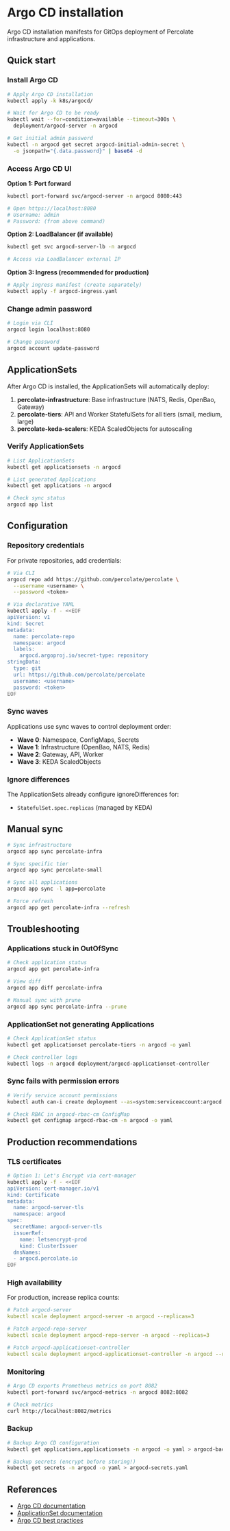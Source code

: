 # Argo CD installation

Argo CD installation manifests for GitOps deployment of Percolate infrastructure and applications.

## Quick start

### Install Argo CD

```bash
# Apply Argo CD installation
kubectl apply -k k8s/argocd/

# Wait for Argo CD to be ready
kubectl wait --for=condition=available --timeout=300s \
  deployment/argocd-server -n argocd

# Get initial admin password
kubectl -n argocd get secret argocd-initial-admin-secret \
  -o jsonpath="{.data.password}" | base64 -d
```

### Access Argo CD UI

**Option 1: Port forward**
```bash
kubectl port-forward svc/argocd-server -n argocd 8080:443

# Open https://localhost:8080
# Username: admin
# Password: (from above command)
```

**Option 2: LoadBalancer (if available)**
```bash
kubectl get svc argocd-server-lb -n argocd

# Access via LoadBalancer external IP
```

**Option 3: Ingress (recommended for production)**
```bash
# Apply ingress manifest (create separately)
kubectl apply -f argocd-ingress.yaml
```

### Change admin password

```bash
# Login via CLI
argocd login localhost:8080

# Change password
argocd account update-password
```

## ApplicationSets

After Argo CD is installed, the ApplicationSets will automatically deploy:

1. **percolate-infrastructure**: Base infrastructure (NATS, Redis, OpenBao, Gateway)
2. **percolate-tiers**: API and Worker StatefulSets for all tiers (small, medium, large)
3. **percolate-keda-scalers**: KEDA ScaledObjects for autoscaling

### Verify ApplicationSets

```bash
# List ApplicationSets
kubectl get applicationsets -n argocd

# List generated Applications
kubectl get applications -n argocd

# Check sync status
argocd app list
```

## Configuration

### Repository credentials

For private repositories, add credentials:

```bash
# Via CLI
argocd repo add https://github.com/percolate/percolate \
  --username <username> \
  --password <token>

# Via declarative YAML
kubectl apply -f - <<EOF
apiVersion: v1
kind: Secret
metadata:
  name: percolate-repo
  namespace: argocd
  labels:
    argocd.argoproj.io/secret-type: repository
stringData:
  type: git
  url: https://github.com/percolate/percolate
  username: <username>
  password: <token>
EOF
```

### Sync waves

Applications use sync waves to control deployment order:

- **Wave 0**: Namespace, ConfigMaps, Secrets
- **Wave 1**: Infrastructure (OpenBao, NATS, Redis)
- **Wave 2**: Gateway, API, Worker
- **Wave 3**: KEDA ScaledObjects

### Ignore differences

The ApplicationSets already configure ignoreDifferences for:
- `StatefulSet.spec.replicas` (managed by KEDA)

## Manual sync

```bash
# Sync infrastructure
argocd app sync percolate-infra

# Sync specific tier
argocd app sync percolate-small

# Sync all applications
argocd app sync -l app=percolate

# Force refresh
argocd app get percolate-infra --refresh
```

## Troubleshooting

### Applications stuck in OutOfSync

```bash
# Check application status
argocd app get percolate-infra

# View diff
argocd app diff percolate-infra

# Manual sync with prune
argocd app sync percolate-infra --prune
```

### ApplicationSet not generating Applications

```bash
# Check ApplicationSet status
kubectl get applicationset percolate-tiers -n argocd -o yaml

# Check controller logs
kubectl logs -n argocd deployment/argocd-applicationset-controller
```

### Sync fails with permission errors

```bash
# Verify service account permissions
kubectl auth can-i create deployment --as=system:serviceaccount:argocd:argocd-application-controller

# Check RBAC in argocd-rbac-cm ConfigMap
kubectl get configmap argocd-rbac-cm -n argocd -o yaml
```

## Production recommendations

### TLS certificates

```bash
# Option 1: Let's Encrypt via cert-manager
kubectl apply -f - <<EOF
apiVersion: cert-manager.io/v1
kind: Certificate
metadata:
  name: argocd-server-tls
  namespace: argocd
spec:
  secretName: argocd-server-tls
  issuerRef:
    name: letsencrypt-prod
    kind: ClusterIssuer
  dnsNames:
  - argocd.percolate.io
EOF
```

### High availability

For production, increase replica counts:

```yaml
# Patch argocd-server
kubectl scale deployment argocd-server -n argocd --replicas=3

# Patch argocd-repo-server
kubectl scale deployment argocd-repo-server -n argocd --replicas=3

# Patch argocd-applicationset-controller
kubectl scale deployment argocd-applicationset-controller -n argocd --replicas=2
```

### Monitoring

```bash
# Argo CD exports Prometheus metrics on port 8082
kubectl port-forward svc/argocd-metrics -n argocd 8082:8082

# Check metrics
curl http://localhost:8082/metrics
```

### Backup

```bash
# Backup Argo CD configuration
kubectl get applications,applicationsets -n argocd -o yaml > argocd-backup.yaml

# Backup secrets (encrypt before storing!)
kubectl get secrets -n argocd -o yaml > argocd-secrets.yaml
```

## References

- [Argo CD documentation](https://argo-cd.readthedocs.io/)
- [ApplicationSet documentation](https://argo-cd.readthedocs.io/en/stable/user-guide/application-set/)
- [Argo CD best practices](https://argo-cd.readthedocs.io/en/stable/user-guide/best_practices/)
